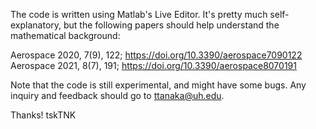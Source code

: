 The code is written using Matlab's Live Editor. It's pretty much self-explanatory, but the following papers should help understand the mathematical background:

Aerospace 2020, 7(9), 122; https://doi.org/10.3390/aerospace7090122
Aerospace 2021, 8(7), 191; https://doi.org/10.3390/aerospace8070191

Note that the code is still experimental, and might have some bugs. Any inquiry and feedback should go to ttanaka@uh.edu.

Thanks!
tskTNK
